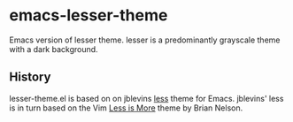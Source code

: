 emacs-lesser-theme
===

Emacs version of lesser theme.
lesser is a predominantly grayscale theme with a dark background.

History
---

lesser-theme.el is based on on jblevins [less](http://jblevins.org/log/color-theme-less)
theme for Emacs. jblevins' less is in turn based on the Vim
[Less is More](http://www.vim.org/scripts/script.php?script_id=854) theme by Brian Nelson.
